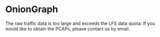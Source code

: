 # OnionGraph
The raw traffic data is too large and exceeds the LFS data quota. If you would like to obtain the PCAPs, please contact us by email.

